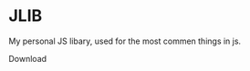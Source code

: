 <h1>JLIB</h1>
<p>My personal JS libary, used for the most commen things in js.</p>
<link href="https://mega.nz/file/UCcnhIiZ#tefouog2txtGTA4EMnE3oOY4ZWf262L-pF7IlFlYdRo">Download</link>
